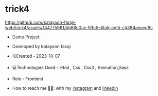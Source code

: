 # trick4


https://github.com/katayoon-faraji-web/trick4/assets/144775981/db68c0cc-93c5-4fa5-aefd-c5384aeaed9c


- [Demo Project](https://katayoon-faraji-web.github.io/trick4/)

- Developed by katayoon faraji

- 🗓️Created - 2023-10-07

- 💻Technologies Used - Html , Css , Css3 , Animation,Sass

- Role - Frontend

- How to reach me 👩🏻: with my [instagram](https://instagram.com/katayoon_faraji_web) and [linkedin](https://www.linkedin.com/in/katayoon-faraji-web-3b722b207r)
